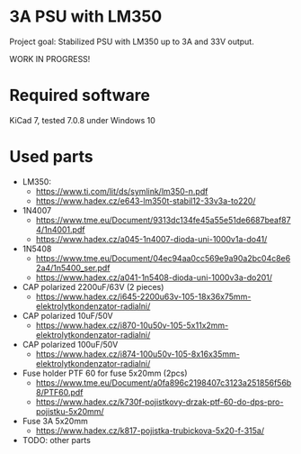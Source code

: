 # 3A PSU with LM350

Project goal: Stabilized PSU with LM350 up to 3A and 33V output.

WORK IN PROGRESS!

# Required software

KiCad 7, tested 7.0.8 under Windows 10

# Used parts

* LM350:
  - https://www.ti.com/lit/ds/symlink/lm350-n.pdf
  - https://www.hadex.cz/e643-lm350t-stabil12-33v3a-to220/
* 1N4007
  - https://www.tme.eu/Document/9313dc134fe45a55e51de6687beaf874/1n4001.pdf
  - https://www.hadex.cz/a045-1n4007-dioda-uni-1000v1a-do41/ 
* 1N5408
  - https://www.tme.eu/Document/04ec94aa0cc569e9a90a2bc04c8e62a4/1n5400_ser.pdf
  - https://www.hadex.cz/a041-1n5408-dioda-uni-1000v3a-do201/
* CAP polarized 2200uF/63V (2 pieces)
  - https://www.hadex.cz/i645-2200u63v-105-18x36x75mm-elektrolytkondenzator-radialni/
* CAP polarized 10uF/50V
  - https://www.hadex.cz/i870-10u50v-105-5x11x2mm-elektrolytkondenzator-radialni/
* CAP polarized 100uF/50V
  - https://www.hadex.cz/i874-100u50v-105-8x16x35mm-elektrolytkondenzator-radialni/
* Fuse holder PTF 60 for fuse 5x20mm (2pcs)
  - https://www.tme.eu/Document/a0fa896c2198407c3123a251856f56b8/PTF60.pdf
  - https://www.hadex.cz/k730f-pojistkovy-drzak-ptf-60-do-dps-pro-pojistku-5x20mm/
* Fuse 3A 5x20mm
  - https://www.hadex.cz/k817-pojistka-trubickova-5x20-f-315a/
* TODO: other parts

